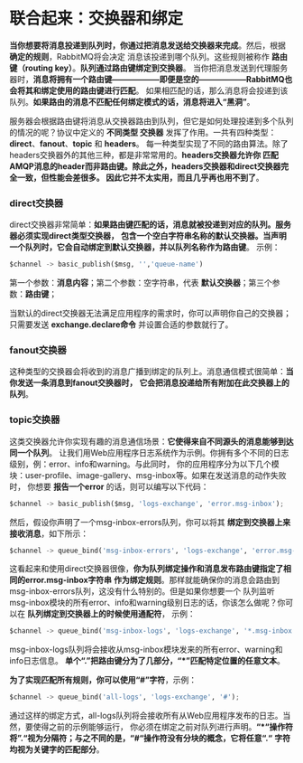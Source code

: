 联合起来：交换器和绑定
============================================================================
**当你想要将消息投递到队列时，你通过把消息发送给交换器来完成**。然后，根据 **确定的规则**，RabbitMQ将会决定
消息该投递到哪个队列。这些规则被称作 **路由键（routing key）**。**队列通过路由键绑定到交换器**。
当你把消息发送到代理服务器时，**消息将拥有一个路由键——————即便是空的——————RabbitMQ也会将其和绑定使用的路由键进行匹配**。
如果相匹配的话，那么消息将会投递到该队列。**如果路由的消息不匹配任何绑定模式的话，消息将进入“黑洞”**。

服务器会根据路由键将消息从交换器路由到队列，但它是如何处理投递到多个队列的情况的呢？协议中定义的 **不同类型
交换器** 发挥了作用。一共有四种类型：**direct**、**fanout**、**topic** 和 **headers**。
每一种类型实现了不同的路由算法。除了headers交换器外的其他三种，都是非常常用的。**headers交换器允许你
匹配AMQP消息的header而非路由键。除此之外，headers交换器和direct交换器完全一致，但性能会差很多。
因此它并不太实用，而且几乎再也用不到了**。

### direct交换器
direct交换器非常简单：**如果路由键匹配的话，消息就被投递到对应的队列。服务器必须实现direct类型交换器，**
**包含一个空白字符串名称的默认交换器。当声明一个队列时，它会自动绑定到默认交换器，并以队列名称作为路由键**。
示例：
```python
$channel -> basic_publish($msg, '','queue-name')
```
第一个参数：**消息内容**；第二个参数：空字符串，代表 **默认交换器**；第三个参数：**路由键**；

当默认的direct交换器无法满足应用程序的需求时，你可以声明你自己的交换器；只需要发送
**exchange.declare命令** 并设置合适的参数就行了。

### fanout交换器
这种类型的交换器会将收到的消息广播到绑定的队列上。消息通信模式很简单：**当你发送一条消息到fanout交换器时，**
**它会把消息投递给所有附加在此交换器上的队列**。

### topic交换器
这类交换器允许你实现有趣的消息通信场景：**它使得来自不同源头的消息能够到达同一个队列**。
让我们用Web应用程序日志系统作为示例。你拥有多个不同的日志级别，例：error、info和warning。与此同时，
你的应用程序分为以下几个模块：user-profile、image-gallery、msg-inbox等。如果在发送消息的动作失败时，
你想要 **报告一个error** 的话，则可以编写以下代码：
```py
$channel -> basic_publish($msg, 'logs-exchange', 'error.msg-inbox');
```
然后，假设你声明了一个msg-inbox-errors队列，你可以将其 **绑定到交换器上来接收消息**，如下所示：
```py
$channel -> queue_bind('msg-inbox-errors', 'logs-exchange', 'error.msg-inbox');
```
这看起来和使用direct交换器很像，**你为队列绑定操作和消息发布路由键指定了相同的error.msg-inbox字符串**
**作为绑定规则**。那样就能确保你的消息会路由到msg-inbox-errors队列，这没有什么特别的。但是如果你想要一个
队列监听msg-inbox模块的所有error、info和warning级别日志的话，你该怎么做呢？你可以在 **队列绑定到交换器上的时候使用通配符**，
示例：
```py
$channel -> queue_bind('msg-inbox-logs', 'logs-exchange', '*.msg-inbox');
```
msg-inbox-logs队列将会接收从msg-inbox模块发来的所有error、warning和info日志信息。
**单个“.”把路由键分为了几部分，“*”匹配特定位置的任意文本**。

**为了实现匹配所有规则，你可以使用“#”字符**，示例：
```py
$channel -> queue_bind('all-logs', 'logs-exchange', '#');
```
通过这样的绑定方式，all-logs队列将会接收所有从Web应用程序发布的日志。当然，要使得之前的示例能够运行，
你必须在绑定之前对队列进行声明。**“*“操作符将”.“视为分隔符；与之不同的是，“#“操作符没有分块的概念，它将任意“.“**
**字符均视为关键字的匹配部分**。










